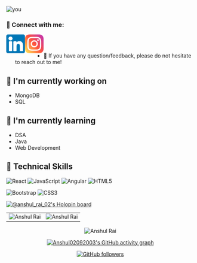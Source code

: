 ![you](https://user-images.githubusercontent.com/96529476/203361737-e2230f98-03bb-4986-be3d-ceb4d72834ba.png)
<!---
Anshul02092003/Anshul02092003 is a ✨ special ✨ repository because its `README.md` (this file) appears on your GitHub profile.
You can click the Preview link to take a look at your changes.
--->
### 🤝 Connect with me:

<a href="https://www.linkedin.com/in/anshul-rai-a0a109228/"><img align="left" src="https://raw.githubusercontent.com/Anshul02092003/Anshul02092003/main/images/linkedin.svg" alt="Anshul Rai | LinkedIn" width="50px"/></a>
&nbsp;&nbsp;
<a href="https://www.instagram.com/anshul_rai_02/"><img align="left" src="https://raw.githubusercontent.com/Anshul02092003/Anshul02092003/main/images/instagram.svg" alt="Anshul Rai | Instagram" width="50px"/></a>
</br>
</br>

- 💬 If you have any question/feedback, please do not hesitate to reach out to me!

## 🔭 I'm currently working on

- MongoDB
- SQL

## 🌱 I'm currently learning

- DSA 
- Java
- Web Development

## 💼 Technical Skills

![React](https://img.shields.io/badge/react-%2320232a.svg?style=for-the-badge&logo=react&logoColor=%2361DAFB)
![JavaScript](https://img.shields.io/badge/javascript-%23323330.svg?style=for-the-badge&logo=javascript&logoColor=%23F7DF1E)
![Angular](https://img.shields.io/badge/angular-%23DD0031.svg?style=for-the-badge&logo=angular&logoColor=white)
![HTML5](https://img.shields.io/badge/html5-%23E34F26.svg?style=for-the-badge&logo=html5&logoColor=white)
</br>

![Bootstrap](https://img.shields.io/badge/bootstrap-%23563D7C.svg?style=for-the-badge&logo=bootstrap&logoColor=white)
![CSS3](https://img.shields.io/badge/css3-%231572B6.svg?style=for-the-badge&logo=css3&logoColor=white)
</br>

[![@anshul_rai_02's Holopin board](https://holopin.me/anshul_rai_02)](https://holopin.io/@anshul_rai_02)

<table>
  <tr>
   
<td><img src="https://github-readme-stats.vercel.app/api?username=Anshul02092003&include_all_commits=true&count_private=true&show_icons=true&line_height=20&title_color=7A7ADB&icon_color=2234AE&text_color=D3D3D3&bg_color=0,000000,130F40" alt="Anshul Rai" />
    <td><img src="https://github-readme-stats.vercel.app/api/top-langs?username=Anshul02092003&show_icons=true&locale=en&layout=compact&title_color=7A7ADB&icon_color=2234AE&text_color=D3D3D3&bg_color=0,000000,130F40" alt="Anshul Rai" /></td>
  </tr>
</table>

<div align="center">
<p><img align="center" src="https://github-readme-streak-stats.herokuapp.com/?user=Anshul02092003&theme=dark" alt="Anshul Rai" /></p>


 [![Anshul02092003's GitHub activity graph](https://activity-graph.herokuapp.com/graph?username=Anshul02092003&theme=xcode)](https://git.io/Anshul02092003)
   
   

[![GitHub followers](https://img.shields.io/github/followers/Anshul02092003.svg?style=social&label=Follow)](https://github.com/Anshul02092003?tab=followers)
</div>




